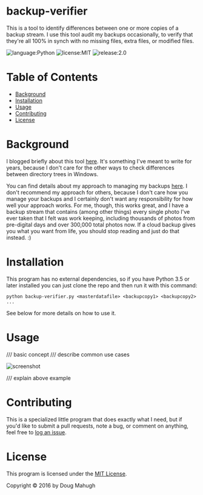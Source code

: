 # backup-verifier
This is a tool to identify differences between one or more copies of a backup stream. I use this tool audit my backups occasionally, to verify that they're all 100% in synch with no missing files, extra files, or modified files.

![language:Python](https://img.shields.io/badge/Language-Python-blue.svg?style=flat-square) ![license:MIT](https://img.shields.io/badge/License-MIT-green.svg?style=flat-square) ![release:2.0](https://img.shields.io/badge/Release-1.0-lightgrey.svg?style=flat-square)

# Table of Contents
* [Background](#background)
* [Installation](#installation)
* [Usage](#usage)
* [Contributing](#contributing)
* [License](#license)

# Background
I blogged briefly about this tool [here](http://mahugh.com/2016/12/28/verifying-backup-drives/). It's something I've meant to write for years, because I don't care for the other ways to check differences between directory trees in Windows.

You can find details about my approach to managing my backups [here](http://mahugh.com/2013/04/02/my-backup-process/). I don't recommend my approach for others, because I don't care how you manage your backups and I certainly don't want any responsibility for how well your approach works. For me, though, this works great, and I have a backup stream that contains (among other things) every single photo I've ever taken that I felt was work keeping, including thousands of photos from pre-digital days and over 300,000 total photos now. If a cloud backup gives you what you want from life, you should stop reading and just do that instead. :)

# Installation
This program has no external dependencies, so if you have Python 3.5 or later installed you can just clone the repo and then run it with this command:

```python backup-verifier.py <masterdatafile> <backupcopy1> <backupcopy2> ...```

See below for more details on how to use it.

# Usage
/// basic concept
/// describe common use cases

![screenshot](///)

/// explain above example

# Contributing
This is a specialized little program that does exactly what I need, but if you'd like to submit a pull requests, note a bug, or comment on anything, feel free to [log an issue](https://github.com/dmahugh/backup-verifier/issues).

# License
This program is licensed under the [MIT License](https://github.com/dmahugh/backup-verifier/blob/master/LICENSE).

Copyright &copy; 2016 by Doug Mahugh
